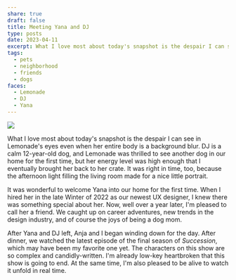 ```yaml
---
share: true
draft: false
title: Meeting Yana and DJ
type: posts
date: 2023-04-11
excerpt: What I love most about today's snapshot is the despair I can see in Lemonade's eyes even when her entire body is a background blur.
tags:
  - pets
  - neighborhood
  - friends
  - dogs
faces:
  - Lemonade
  - DJ
  - Yana
---
```


![](https://res.cloudinary.com/dbi2zounq/image/upload/v1681285678/zinzy.website/2023-04-11_qaysnk.jpg)

What I love most about today's snapshot is the despair I can see in Lemonade's eyes even when her entire body is a background blur. DJ is a calm 12-year-old dog, and Lemonade was thrilled to see another dog in our home for the first time, but her energy level was high enough that I eventually brought her back to her crate. It was right in time, too, because the afternoon light filling the living room made for a nice little portrait.

It was wonderful to welcome Yana into our home for the first time. When I hired her in the late Winter of 2022 as our newest UX designer, I knew there was something special about her. Now, well over a year later, I'm pleased to call her a friend. We caught up on career adventures, new trends in the design industry, and of course the joys of being a dog mom.

After Yana and DJ left, Anja and I began winding down for the day. After dinner, we watched the latest episode of the final season of _Succession_, which may have been my favorite one yet. The characters on this show are so complex and candidly-written. I'm already low-key heartbroken that this show is going to end. At the same time, I'm also pleased to be alive to watch it unfold in real time.